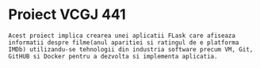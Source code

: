 # Proiect VCGJ 441

    Acest proiect implica crearea unei aplicatii FLask care afiseaza informatii despre filme(anul aparitiei si ratingul de e platforma IMDb) utilizandu-se tehnologii din industria software precum VM, Git, GitHUB si Docker pentru a dezvolta si implementa aplicatia.
    
    
